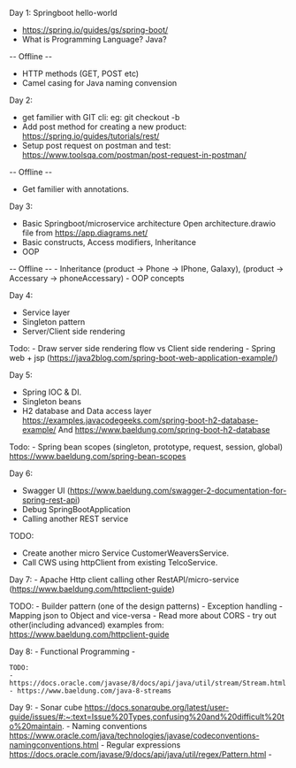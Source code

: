 
Day 1: Springboot hello-world
  - https://spring.io/guides/gs/spring-boot/
  - What is Programming Language? Java?

  -- Offline --
  - HTTP methods (GET, POST etc)
  - Camel casing for Java naming convension

Day 2:

  - get familier with GIT cli: eg: git checkout -b <branch>
  - Add post method for creating a new product: 
    https://spring.io/guides/tutorials/rest/
  - Setup post request on postman and test: https://www.toolsqa.com/postman/post-request-in-postman/

-- Offline --
  - Get familier with annotations.

Day 3:
  - Basic Springboot/microservice architecture
    Open architecture.drawio file from https://app.diagrams.net/
  - Basic constructs, Access modifiers, Inheritance
  - OOP


  -- Offline --
    - Inheritance (product -> Phone -> IPhone, Galaxy), (product -> Accessary -> phoneAccessary)
    - OOP concepts

Day 4: 
  - Service layer
  - Singleton pattern
  - Server/Client side rendering

  Todo: 
    - Draw server side rendering flow vs Client side rendering
    - Spring web + jsp (https://java2blog.com/spring-boot-web-application-example/)
    

Day 5: 
  - Spring IOC & DI.
  - Singleton beans
  - H2 database and Data access layer https://examples.javacodegeeks.com/spring-boot-h2-database-example/
    And https://www.baeldung.com/spring-boot-h2-database

  Todo:
    - Spring bean scopes (singleton, prototype, request, session, global)
		https://www.baeldung.com/spring-bean-scopes
		
Day 6: 
  - Swagger UI (https://www.baeldung.com/swagger-2-documentation-for-spring-rest-api)
  - Debug SpringBootApplication
  - Calling another REST service
  
  TODO:
  - Create another micro Service CustomerWeaversService.
  - Call CWS using httpClient from existing TelcoService. 
  
 Day 7:
 	- Apache Http client calling other RestAPI/micro-service (https://www.baeldung.com/httpclient-guide)
 
  TODO:
	- Builder pattern (one of the design patterns)
	- Exception handling
	- Mapping json to Object and vice-versa
	- Read more about CORS
	- try out other(including advanced) examples from: https://www.baeldung.com/httpclient-guide
 		
Day 8: 
	- Functional Programming
	- 
	
	TODO:
	- https://docs.oracle.com/javase/8/docs/api/java/util/stream/Stream.html
	- https://www.baeldung.com/java-8-streams
 		
 Day 9: 
  	- Sonar cube
  		 https://docs.sonarqube.org/latest/user-guide/issues/#:~:text=Issue%20Types,confusing%20and%20difficult%20to%20maintain.
  	- Naming conventions
  		https://www.oracle.com/java/technologies/javase/codeconventions-namingconventions.html
  	- Regular expressions
  		https://docs.oracle.com/javase/9/docs/api/java/util/regex/Pattern.html
  	- 
  		